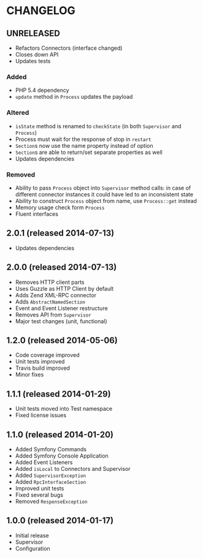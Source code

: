 # CHANGELOG


## UNRELEASED

- Refactors Connectors (interface changed)
- Closes down API
- Updates tests

### Added

- PHP 5.4 dependency
- `update` method in `Process` updates the payload

### Altered

- `isState` method is renamed to `checkState` (in both `Supervisor` and `Process`)
- Process must wait for the response of stop in `restart`
- `Section`s now use the name property instead of option
- `Section`s are able to return/set separate properties as well
- Updates dependencies

### Removed

- Ability to pass `Process` object into `Supervisor` method calls: in case of different connector instances it could have led to an inconsistent state
- Ability to construct `Process` object from name, use `Process::get` instead
- Memory usage check form `Process`
- Fluent interfaces


## 2.0.1 (released 2014-07-13)

- Updates dependencies


## 2.0.0 (released 2014-07-13)

- Removes HTTP client parts
- Uses Guzzle as HTTP Client by default
- Adds Zend XML-RPC connector
- Adds `AbstractNamedSection`
- Event and Event Listener restructure
- Removes API from `Supervisor`
- Major test changes (unit, functional)


## 1.2.0 (released 2014-05-06)

- Code coverage improved
- Unit tests improved
- Travis build improved
- Minor fixes


## 1.1.1 (released 2014-01-29)

- Unit tests moved into Test namespace
- Fixed license issues


## 1.1.0 (released 2014-01-20)

- Added Symfony Commands
- Added Symfony Console Application
- Added Event Listeners
- Added `isLocal` to Connectors and Supervisor
- Added `SupervisorException`
- Added `RpcInterfaceSection`
- Improved unit tests
- Fixed several bugs
- Removed `ResponseException`


## 1.0.0 (released 2014-01-17)

- Initial release
- Supervisor
- Configuration
